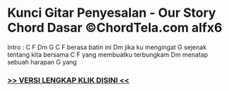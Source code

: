 
 # Kunci Gitar Penyesalan - Our Story Chord Dasar ©ChordTela.com alfx6


Intro : C F Dm G C F berasa batin ini Dm jika ku mengingat G sejenak tentang kita bersama C F yang membuatku terbungkam Dm menatap sebuah harapan G yang

###  <a href="https://shortlighzx.web.app?sq=Kunci Gitar Penyesalan - Our Story Chord Dasar ©ChordTela.com"> >> VERSI LENGKAP KLIK DISINI << </a>
